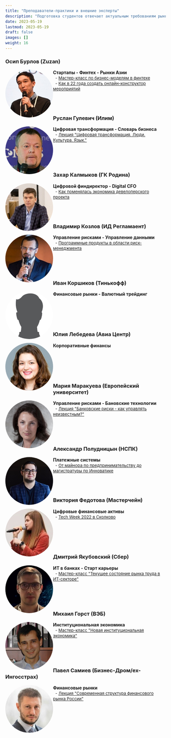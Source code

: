 ```yaml
---
title: "Преподаватели-практики и внешние эксперты"
description: "Подготовка студентов отвечает актуальным требованиям рынка труда."
date: 2023-05-19
lastmod: 2023-05-19
draft: false
images: []
weight: 16
---
```


### Осип Бурлов (Zuzan)

<img src="Osip_Burlov.jpeg" alt="Осип Бурлов" style="border-radius: 50%; width:150px; height:150px;" align="left" overflow="hidden"/>

**Стартапы - Финтех - Рынки Азии**
<br>
<font size ="2">&nbsp;&nbsp;- [Мастер-класс по бизнес-моделям в финтехе](https://finec.mgimo.ru/blog/fintech-meeting-osip-burlov/)</font>
<br>
<font size ="2">&nbsp;&nbsp;- [Как в 22 года создать онлайн-конструктор мероприятий](https://rb.ru/young/zuzan/)</font>
<br>
<br>
<br>
<br>
### Руслан Гулевич (Илим)

<img src="Ruslan_Gulevich.jpg" alt="Руслан Гулевич" style="border-radius: 50%; width:150px; height:150px;" align="left" overflow="hidden"/>

**Цифровая трансформация - Словарь бизнеса**
<br>
<font size ="2">&nbsp;&nbsp;- [Лекция "Цифровая трансформация. Люди. Культура. Язык."](https://finec.mgimo.ru/blog/gulevich-digital-transformation/)</font>
<br>
<br>
<br>
<br>
<br>

### Захар Калмыков (ГК Родина)

<img src="Zakhar_Kalmykov.jpg" alt="Захар Калмыков" style="border-radius: 50%; width:150px; height:150px;" align="left" overflow="hidden"/>

**Цифровой финдиректор - Digital CFO**
<br>
<font size ="2">&nbsp;&nbsp;- [Как поменялась экономика девелоперского проекта](https://www.mirkvartir.ru/journal/news/2022/05/30/rodina/)</font>
<br>
<br>
<br>
<br>

### Владимир Козлов (ИД Регламаент)

<img src="Vladimir_Kozlov.jpg" alt="Владимир Козлов" style="border-radius: 50%; width:150px; height:150px;" align="left" overflow="hidden"/>

**Управление рисками - Управление данными**
<br>
<font size ="2">&nbsp;&nbsp;- [Программные продукты в области риск-менеджмента](http://raisk.ru/)</font>
<br>
<br>
<br>
<br>
<br>

### Иван Коршиков (Тинькофф)

<img src="male_profile_picture.jpg" alt="Иван Коршиков" style="border-radius: 50%; width:150px; height:150px;" align="left" overflow="hidden"/>

**Финансовые рынки - Валютный трейдинг**
<br>
<br>
<br>
<br>
<br>
<br>

### Юлия Лебедева (Авиа Центр)

<img src="Julia_Lebedeva.jpg" alt="Юлия Лебедева" style="border-radius: 50%; width:150px; height:150px;" align="left" overflow="hidden"/>

**Корпоративные финансы**
<br>
<br>
<br>
<br>
<br>
<br>

### Мария Маракуева (Европейский университет)

<img src="Maria_Marakueva.jpg" alt="Мария Маракуева" style="border-radius: 50%; width:150px; height:150px;" align="left" overflow="hidden"/>

**Управление рисками - Бановские технологии**
<br>
<font size ="2">&nbsp;&nbsp;- [Лекция "Банковские риски - как управлять неизвестным?"](https://finec.mgimo.ru/blog/marakueva-lecture-how-to-control-uncertainty/)</font>
<br>
<br>
<br>
<br>
<br>

### Александр Полудницын (НСПК)

<img src="Alexander_Poludnitsyn.jpg" alt="Александр Полудницын" style="border-radius: 50%; width:150px; height:150px;" align="left" overflow="hidden"/>

**Платежные системы**
<br>
<font size ="2">&nbsp;&nbsp;- [От майнора по предпринимательству до магистратуры по Инноватике](https://www.hse.ru/inman/news/796736389.html)</font>
<br>
<br>
<br>
<br>

### Виктория Федотова (Мастерчейн)

<img src="Victoria _Fedotova.jpg" alt="Виктория Федотова" style="border-radius: 50%; width:150px; height:150px;" align="left" overflow="hidden"/>

**Цифровые финансовые активы**
<br>
<font size ="2">&nbsp;&nbsp;- [Tech Week 2022 в Сколково](https://www.masterchain.ru/news/mastercheyn-prinyala-uchastie-v-rabote-tech-week-2022-v-skolkovo/?ysclid=li1jhbksvf20498695)</font>
<br>
<br>
<br>
<br>
<br>
<br>

### Дмитрий Якубовский (Сбер)

<img src="Dmitry_Yakubovsky.jpg" alt="Дмитрий Якубовский" style="border-radius: 50%; width:150px; height:150px;" align="left" overflow="hidden"/>

**ИТ в банках - Старт карьеры**
<br>
<font size ="2">&nbsp;&nbsp;- [Мастер-класс "Текущее состояние рынка труда в ИТ-секторе"](https://mgimo.ru/about/news/departments/yakubovskiy/)</font>
<br>
<br>
<br>
<br>
<br>

### Михаил Горст (ВЭБ)

<img src="Mikhail_Gorst.jpg" alt="Михаил Горст" style="border-radius: 50%; width:150px; height:150px;" align="left" overflow="hidden"/>

**Институциональная экономика**
<br>
<font size ="2">&nbsp;&nbsp;- [Мастер-класс "Новая институциональная экономика"](https://odin.mgimo.ru/about/news/departments/gorst/)</font>
<br>
<br>
<br>
<br>
<br>

### Павел Самиев (Бизнес-Дром/ex-Ингосстрах)

<img src="Pavel_Samiev.jpg" alt="Павел Самиев" style="border-radius: 50%; width:150px; height:150px;" align="left" overflow="hidden"/>

**Финансовые рынки**
<br>
<font size ="2">&nbsp;&nbsp;- [Лекция "Современная структура финансового рынка России"](https://odin.mgimo.ru/about/news/departments/samiev/)</font>
